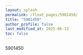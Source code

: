 ```yaml
---
layout: splash
permalink: /float_pages/5901450/
title: "5901450"
author_profile: false
last_modified_at: 2025-06-13
toc: false
---
```

 
5901450
